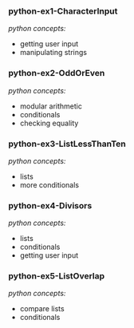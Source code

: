 ### python-ex1-CharacterInput
_python concepts:_
- getting user input
- manipulating strings

### python-ex2-OddOrEven
_python concepts:_
- modular arithmetic
- conditionals
- checking equality

### python-ex3-ListLessThanTen
_python concepts:_
- lists
- more conditionals

### python-ex4-Divisors
_python concepts:_
- lists
- conditionals
- getting user input

### python-ex5-ListOverlap
_python concepts:_
- compare lists
- conditionals

